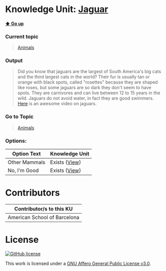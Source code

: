 # Knowledge Unit: [Jaguar](../../knowledge_units/animals/jaguar.md)

#### [:arrow_up: Go up](../../topics/animals.md)
### Current topic
> [Animals](../../topics/animals.md)
### Output
> Did you know that jaguars are the largest of South America&#039;s big cats and the third largest cats in the world? Their fur is usually tan or orange with black spots, called &quot;rosettes&quot; because they are shaped like roses, but some jaguars are so dark they don&#039;t seem to have spots. They are carnivores and can live between 12 to 15 years in the wild. Jaguars do not avoid water, in fact they are good swimmers. [Here](https://www.youtube.com/embed/tx6r7QX2iXk) is an awesome video on jaguars.
### Go to Topic
> [Animals](../../topics/animals.md)

### Options: 

| Option Text | Knowledge Unit |
| - | - |  
| Other Mammals  |  Exists ([View](../../knowledge_units/animals/other-mammals.md))  |  
| No, I&#039;m Good  |  Exists ([View](../../knowledge_units/animals/no-im-good.md))  | 

# Contributors

| Contributor/s to this KU |
| - | 
| American School of Barcelona |

# License
[![GitHub license](https://img.shields.io/github/license/inbrainz/cerebro)](https://github.com/inbrainz/cerebro/blob/master/LICENSE)

This work is licensed under a [GNU Affero General Public License v3.0](https://www.gnu.org/licenses/agpl-3.0.txt).
